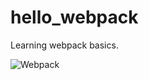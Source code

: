 # hello_webpack
Learning webpack basics.

![Webpack](https://webpack.github.io/assets/what-is-webpack.png)
